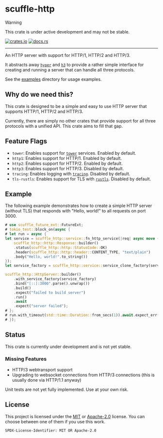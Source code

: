 # scuffle-http

> [!WARNING]  
> This crate is under active development and may not be stable.

[![crates.io](https://img.shields.io/crates/v/scuffle-http.svg)](https://crates.io/crates/scuffle-http) [![docs.rs](https://img.shields.io/docsrs/scuffle-http)](https://docs.rs/scuffle-http)

---

An HTTP server with support for HTTP/1, HTTP/2 and HTTP/3.

It abstracts away [`hyper`](https://crates.io/crates/hyper) and [`h3`](https://crates.io/crates/h3) to provide a rather simple interface for creating and running a server that can handle all three protocols.

See the [examples](./examples) directory for usage examples.

## Why do we need this?

This crate is designed to be a simple and easy to use HTTP server that supports HTTP/1, HTTP/2 and HTTP/3.

Currently, there are simply no other crates that provide support for all three protocols with a unified API.
This crate aims to fill that gap.

## Feature Flags

- `tower`: Enables support for [`tower`](https://crates.io/crates/tower) services. Enabled by default.
- `http1`: Enables support for HTTP/1. Enabled by default.
- `http2`: Enables support for HTTP/2. Enabled by default.
- `http3`: Enables support for HTTP/3. Disabled by default.
- `tracing`: Enables logging with [`tracing`](https://crates.io/crates/tracing). Disabled by default.
- `tls-rustls`: Enables support for TLS with [`rustls`](https://crates.io/crates/rustls). Disabled by default.

## Example

The following example demonstrates how to create a simple HTTP server (without TLS) that responds with "Hello, world!" to all requests on port 3000.

```rust
# use scuffle_future_ext::FutureExt;
# tokio_test::block_on(async {
# let run = async {
let service = scuffle_http::service::fn_http_service(|req| async move {
    scuffle_http::http::Response::builder()
    .status(scuffle_http::http::StatusCode::OK)
    .header(scuffle_http::http::header::CONTENT_TYPE, "text/plain")
    .body("Hello, world!".to_string())
});
let service_factory = scuffle_http::service::service_clone_factory(service);

scuffle_http::HttpServer::builder()
    .with_service_factory(service_factory)
    .bind("[::]:3000".parse().unwrap())
    .build()
    .expect("failed to build server")
    .run()
    .await
    .expect("server failed");
# };
# run.with_timeout(std::time::Duration::from_secs(1)).await.expect_err("test should have timed out");
# });
```

## Status

This crate is currently under development and is not yet stable.

### Missing Features

- HTTP/3 webtransport support
- Upgrading to websocket connections from HTTP/3 connections (this is usually done via HTTP/1.1 anyway)

Unit tests are not yet fully implemented. Use at your own risk.

## License

This project is licensed under the [MIT](./LICENSE.MIT) or [Apache-2.0](./LICENSE.Apache-2.0) license.
You can choose between one of them if you use this work.

`SPDX-License-Identifier: MIT OR Apache-2.0`
